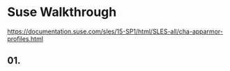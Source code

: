 # Suse Walkthrough

https://documentation.suse.com/sles/15-SP1/html/SLES-all/cha-apparmor-profiles.html

## 01.